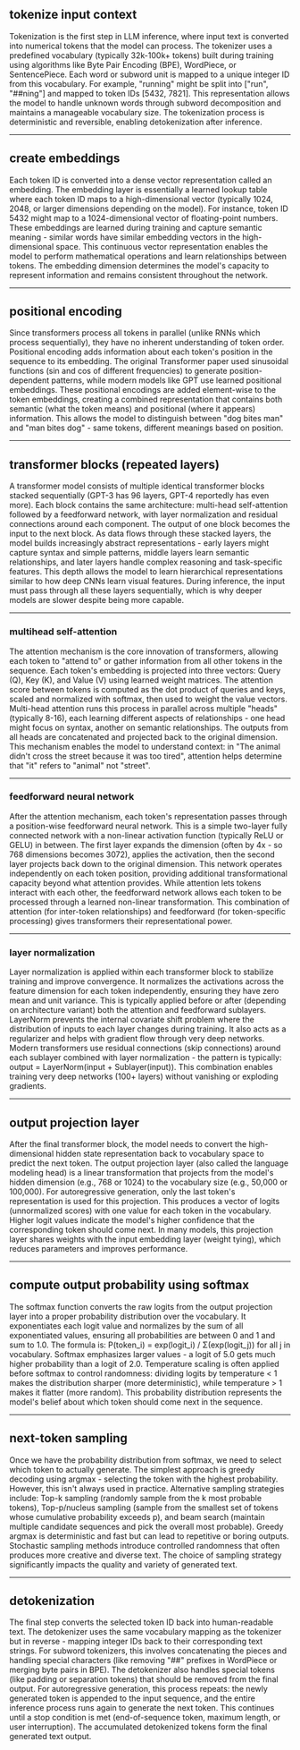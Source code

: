 ## tokenize input context

Tokenization is the first step in LLM inference, where input text is converted into numerical tokens that the model can process. The tokenizer uses a predefined vocabulary (typically 32k-100k+ tokens) built during training using algorithms like Byte Pair Encoding (BPE), WordPiece, or SentencePiece. Each word or subword unit is mapped to a unique integer ID from this vocabulary. For example, "running" might be split into ["run", "##ning"] and mapped to token IDs [5432, 7821]. This representation allows the model to handle unknown words through subword decomposition and maintains a manageable vocabulary size. The tokenization process is deterministic and reversible, enabling detokenization after inference.

---
## create embeddings

Each token ID is converted into a dense vector representation called an embedding. The embedding layer is essentially a learned lookup table where each token ID maps to a high-dimensional vector (typically 1024, 2048, or larger dimensions depending on the model). For instance, token ID 5432 might map to a 1024-dimensional vector of floating-point numbers. These embeddings are learned during training and capture semantic meaning - similar words have similar embedding vectors in the high-dimensional space. This continuous vector representation enables the model to perform mathematical operations and learn relationships between tokens. The embedding dimension determines the model's capacity to represent information and remains consistent throughout the network.

---
## positional encoding

Since transformers process all tokens in parallel (unlike RNNs which process sequentially), they have no inherent understanding of token order. Positional encoding adds information about each token's position in the sequence to its embedding. The original Transformer paper used sinusoidal functions (sin and cos of different frequencies) to generate position-dependent patterns, while modern models like GPT use learned positional embeddings. These positional encodings are added element-wise to the token embeddings, creating a combined representation that contains both semantic (what the token means) and positional (where it appears) information. This allows the model to distinguish between "dog bites man" and "man bites dog" - same tokens, different meanings based on position.

---
## transformer blocks (repeated layers)

A transformer model consists of multiple identical transformer blocks stacked sequentially (GPT-3 has 96 layers, GPT-4 reportedly has even more). Each block contains the same architecture: multi-head self-attention followed by a feedforward network, with layer normalization and residual connections around each component. The output of one block becomes the input to the next block. As data flows through these stacked layers, the model builds increasingly abstract representations - early layers might capture syntax and simple patterns, middle layers learn semantic relationships, and later layers handle complex reasoning and task-specific features. This depth allows the model to learn hierarchical representations similar to how deep CNNs learn visual features. During inference, the input must pass through all these layers sequentially, which is why deeper models are slower despite being more capable.

---
### multihead self-attention

The attention mechanism is the core innovation of transformers, allowing each token to "attend to" or gather information from all other tokens in the sequence. Each token's embedding is projected into three vectors: Query (Q), Key (K), and Value (V) using learned weight matrices. The attention score between tokens is computed as the dot product of queries and keys, scaled and normalized with softmax, then used to weight the value vectors. Multi-head attention runs this process in parallel across multiple "heads" (typically 8-16), each learning different aspects of relationships - one head might focus on syntax, another on semantic relationships. The outputs from all heads are concatenated and projected back to the original dimension. This mechanism enables the model to understand context: in "The animal didn't cross the street because it was too tired", attention helps determine that "it" refers to "animal" not "street".

---
### feedforward neural network

After the attention mechanism, each token's representation passes through a position-wise feedforward neural network. This is a simple two-layer fully connected network with a non-linear activation function (typically ReLU or GELU) in between. The first layer expands the dimension (often by 4x - so 768 dimensions becomes 3072), applies the activation, then the second layer projects back down to the original dimension. This network operates independently on each token position, providing additional transformational capacity beyond what attention provides. While attention lets tokens interact with each other, the feedforward network allows each token to be processed through a learned non-linear transformation. This combination of attention (for inter-token relationships) and feedforward (for token-specific processing) gives transformers their representational power.

---
### layer normalization

Layer normalization is applied within each transformer block to stabilize training and improve convergence. It normalizes the activations across the feature dimension for each token independently, ensuring they have zero mean and unit variance. This is typically applied before or after (depending on architecture variant) both the attention and feedforward sublayers. LayerNorm prevents the internal covariate shift problem where the distribution of inputs to each layer changes during training. It also acts as a regularizer and helps with gradient flow through very deep networks. Modern transformers use residual connections (skip connections) around each sublayer combined with layer normalization - the pattern is typically: output = LayerNorm(input + Sublayer(input)). This combination enables training very deep networks (100+ layers) without vanishing or exploding gradients.

---
## output projection layer

After the final transformer block, the model needs to convert the high-dimensional hidden state representation back to vocabulary space to predict the next token. The output projection layer (also called the language modeling head) is a linear transformation that projects from the model's hidden dimension (e.g., 768 or 1024) to the vocabulary size (e.g., 50,000 or 100,000). For autoregressive generation, only the last token's representation is used for this projection. This produces a vector of logits (unnormalized scores) with one value for each token in the vocabulary. Higher logit values indicate the model's higher confidence that the corresponding token should come next. In many models, this projection layer shares weights with the input embedding layer (weight tying), which reduces parameters and improves performance.

---
## compute output probability using softmax

The softmax function converts the raw logits from the output projection layer into a proper probability distribution over the vocabulary. It exponentiates each logit value and normalizes by the sum of all exponentiated values, ensuring all probabilities are between 0 and 1 and sum to 1.0. The formula is: P(token_i) = exp(logit_i) / Σ(exp(logit_j)) for all j in vocabulary. Softmax emphasizes larger values - a logit of 5.0 gets much higher probability than a logit of 2.0. Temperature scaling is often applied before softmax to control randomness: dividing logits by temperature < 1 makes the distribution sharper (more deterministic), while temperature > 1 makes it flatter (more random). This probability distribution represents the model's belief about which token should come next in the sequence.

---
## next-token sampling

Once we have the probability distribution from softmax, we need to select which token to actually generate. The simplest approach is greedy decoding using argmax - selecting the token with the highest probability. However, this isn't always used in practice. Alternative sampling strategies include: Top-k sampling (randomly sample from the k most probable tokens), Top-p/nucleus sampling (sample from the smallest set of tokens whose cumulative probability exceeds p), and beam search (maintain multiple candidate sequences and pick the overall most probable). Greedy argmax is deterministic and fast but can lead to repetitive or boring outputs. Stochastic sampling methods introduce controlled randomness that often produces more creative and diverse text. The choice of sampling strategy significantly impacts the quality and variety of generated text.

---
## detokenization

The final step converts the selected token ID back into human-readable text. The detokenizer uses the same vocabulary mapping as the tokenizer but in reverse - mapping integer IDs back to their corresponding text strings. For subword tokenizers, this involves concatenating the pieces and handling special characters (like removing "##" prefixes in WordPiece or merging byte pairs in BPE). The detokenizer also handles special tokens (like padding or separation tokens) that should be removed from the final output. For autoregressive generation, this process repeats: the newly generated token is appended to the input sequence, and the entire inference process runs again to generate the next token. This continues until a stop condition is met (end-of-sequence token, maximum length, or user interruption). The accumulated detokenized tokens form the final generated text output.
